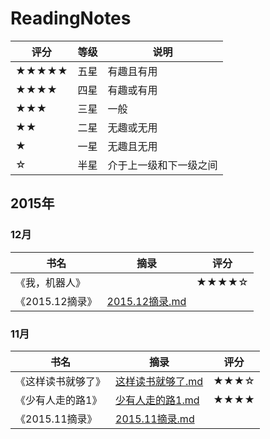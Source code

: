 # ReadingNotes
| 评分 | 等级 | 说明 |
|-----|------|-----|
| ★★★★★ | 五星 | 有趣且有用 |
| ★★★★ | 四星 | 有趣或有用 |
| ★★★ | 三星 | 一般 |
| ★★ | 二星 | 无趣或无用 |
| ★ | 一星 | 无趣且无用 |
| ☆ | 半星 | 介于上一级和下一级之间 |

## 2015年
### 12月
| 书名 | 摘录 | 评分 |
|-----|------|-----|
|《我，机器人》| | ★★★★☆ |
|《2015.12摘录》| [2015.12摘录.md](./2015/11/2015.12摘录.md) |  |

### 11月
| 书名 | 摘录 | 评分 |
|-----|------|-----|
| 《这样读书就够了》 | [这样读书就够了.md](./2015/11/这样读书就够了.md) | ★★★☆ |
| 《少有人走的路1》 | [少有人走的路1.md](./2015/11/少有人走的路1.md) | ★★★★ |
| 《2015.11摘录》 | [2015.11摘录.md](./2015/11/2015.11摘录.md) | |
